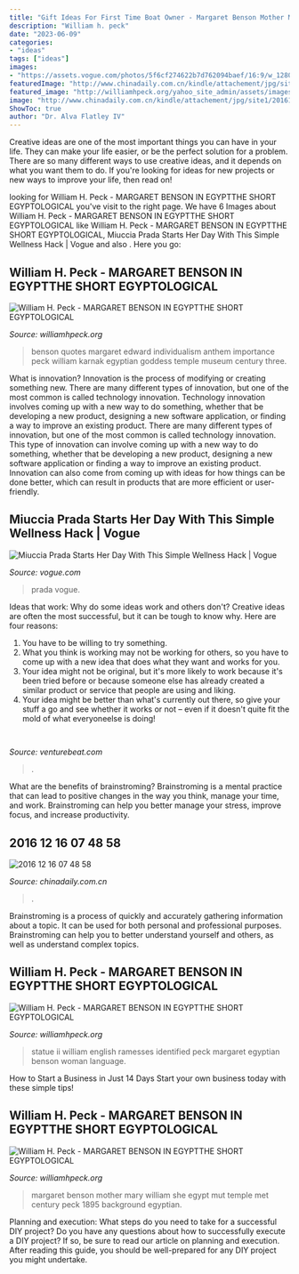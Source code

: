 ```yaml
---
title: "Gift Ideas For First Time Boat Owner - Margaret Benson Mother Mary William She Egypt Mut Temple Met Century Peck 1895 Background Egyptian"
description: "William h. peck"
date: "2023-06-09"
categories:
- "ideas"
tags: ["ideas"]
images:
- "https://assets.vogue.com/photos/5f6cf274622b7d762094baef/16:9/w_1280,c_limit/00-prada-social.jpg?mbid=social_retweet"
featuredImage: "http://www.chinadaily.com.cn/kindle/attachement/jpg/site1/20161216/00221917e13e19bd7d443e.jpg"
featured_image: "http://williamhpeck.org/yahoo_site_admin/assets/images/Kimbell-statue.302113831_std.jpg"
image: "http://www.chinadaily.com.cn/kindle/attachement/jpg/site1/20161216/00221917e13e19bd7d443e.jpg"
ShowToc: true
author: "Dr. Alva Flatley IV"
---
```



Creative ideas are one of the most important things you can have in your life. They can make your life easier, or be the perfect solution for a problem. There are so many different ways to use creative ideas, and it depends on what you want them to do. If you're looking for ideas for new projects or new ways to improve your life, then read on!

	

		
looking for William H. Peck - MARGARET BENSON IN EGYPTTHE SHORT EGYPTOLOGICAL you've visit to the right page. We have 6 Images about William H. Peck - MARGARET BENSON IN EGYPTTHE SHORT EGYPTOLOGICAL like William H. Peck - MARGARET BENSON IN EGYPTTHE SHORT EGYPTOLOGICAL, Miuccia Prada Starts Her Day With This Simple Wellness Hack | Vogue and also . Here you go:
		
    
## William H. Peck - MARGARET BENSON IN EGYPTTHE SHORT EGYPTOLOGICAL

<img loading=lazy src="http://williamhpeck.org/yahoo_site_admin/assets/images/Bensonewben.302112655_std.jpg" onerror="this.onerror=null;this.src='https://tse4.mm.bing.net/th?id=OIP.MSAhbb0EcKe2ITKMdLQMTAAAAA&amp;pid=15.1';" alt="William H. Peck - MARGARET BENSON IN EGYPTTHE SHORT EGYPTOLOGICAL">

_Source: williamhpeck.org_

>benson quotes margaret edward individualism anthem importance peck william karnak egyptian goddess temple museum century three. 

	

What is innovation?
Innovation is the process of modifying or creating something new. There are many different types of innovation, but one of the most common is called technology innovation. Technology innovation involves coming up with a new way to do something, whether that be developing a new product, designing a new software application, or finding a way to improve an existing product.
There are many different types of innovation, but one of the most common is called technology innovation. This type of innovation can involve coming up with a new way to do something, whether that be developing a new product, designing a new software application or finding a way to improve an existing product. Innovation can also come from coming up with ideas for how things can be done better, which can result in products that are more efficient or user-friendly.

    
## Miuccia Prada Starts Her Day With This Simple Wellness Hack | Vogue

<img loading=lazy src="https://assets.vogue.com/photos/5f6cf274622b7d762094baef/16:9/w_1280,c_limit/00-prada-social.jpg?mbid=social_retweet" onerror="this.onerror=null;this.src='https://tse2.mm.bing.net/th?id=OIP.JUb6Ep0WzC2WpK05BJygtgHaEK&amp;pid=15.1';" alt="Miuccia Prada Starts Her Day With This Simple Wellness Hack | Vogue">

_Source: vogue.com_

>prada vogue. 

	

Ideas that work: Why do some ideas work and others don't?
Creative ideas are often the most successful, but it can be tough to know why. Here are four reasons:
1. You have to be willing to try something.
2. What you think is working may not be working for others, so you have to come up with a new idea that does what they want and works for you.
3. Your idea might not be original, but it's more likely to work because it's been tried before or because someone else has already created a similar product or service that people are using and liking.
4. Your idea might be better than what's currently out there, so give your stuff a go and see whether it works or not – even if it doesn't quite fit the mold of what everyoneelse is doing!

    
## 

<img loading=lazy src="https://venturebeat.com/wp-content/uploads/2019/11/pscamera2.jpg" onerror="this.onerror=null;this.src='https://tse2.mm.bing.net/th?id=OIP.qOm0zofeydK9rCHNG3kcAQHaD_&amp;pid=15.1';" alt="">

_Source: venturebeat.com_

>. 

	

What are the benefits of brainstroming?
Brainstroming is a mental practice that can lead to positive changes in the way you think, manage your time, and work. Brainstroming can help you better manage your stress, improve focus, and increase productivity.

    
## 2016 12 16 07 48 58

<img loading=lazy src="http://www.chinadaily.com.cn/kindle/attachement/jpg/site1/20161216/00221917e13e19bd7d443e.jpg" onerror="this.onerror=null;this.src='https://tse2.mm.bing.net/th?id=OIP.hlyiCqH1VOZQOZc1BiYVfgAAAA&amp;pid=15.1';" alt="2016 12 16 07 48 58">

_Source: chinadaily.com.cn_

>. 

	

Brainstroming is a process of quickly and accurately gathering information about a topic. It can be used for both personal and professional purposes. Brainstroming can help you to better understand yourself and others, as well as understand complex topics.

    
## William H. Peck - MARGARET BENSON IN EGYPTTHE SHORT EGYPTOLOGICAL

<img loading=lazy src="http://williamhpeck.org/yahoo_site_admin/assets/images/Kimbell-statue.302113831_std.jpg" onerror="this.onerror=null;this.src='https://tse3.mm.bing.net/th?id=OIP.jnHTm5OK58cFz0NkLEgBTAAAAA&amp;pid=15.1';" alt="William H. Peck - MARGARET BENSON IN EGYPTTHE SHORT EGYPTOLOGICAL">

_Source: williamhpeck.org_

>statue ii william english ramesses identified peck margaret egyptian benson woman language. 

	

How to Start a Business in Just 14 Days
Start your own business today with these simple tips!

    
## William H. Peck - MARGARET BENSON IN EGYPTTHE SHORT EGYPTOLOGICAL

<img loading=lazy src="http://williamhpeck.org/yahoo_site_admin/assets/images/bensonandmother.302113236_std.jpg" onerror="this.onerror=null;this.src='https://tse4.mm.bing.net/th?id=OIP.3l16bNvnFtDiqS7doJtLZgAAAA&amp;pid=15.1';" alt="William H. Peck - MARGARET BENSON IN EGYPTTHE SHORT EGYPTOLOGICAL">

_Source: williamhpeck.org_

>margaret benson mother mary william she egypt mut temple met century peck 1895 background egyptian. 

	

Planning and execution: What steps do you need to take for a successful DIY project?
Do you have any questions about how to successfully execute a DIY project? If so, be sure to read our article on planning and execution. After reading this guide, you should be well-prepared for any DIY project you might undertake.

